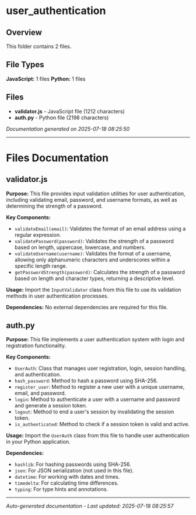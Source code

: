# user_authentication

## Overview

This folder contains 2 files.

## File Types

**JavaScript:** 1 files
**Python:** 1 files

## Files

- **validator.js** - JavaScript file (1212 characters)
- **auth.py** - Python file (2198 characters)

*Documentation generated on 2025-07-18 08:25:50*


---

# Files Documentation

## validator.js

**Purpose:** This file provides input validation utilities for user authentication, including validating email, password, and username formats, as well as determining the strength of a password.

**Key Components:**
- `validateEmail(email)`: Validates the format of an email address using a regular expression.
- `validatePassword(password)`: Validates the strength of a password based on length, uppercase, lowercase, and numbers.
- `validateUsername(username)`: Validates the format of a username, allowing only alphanumeric characters and underscores within a specific length range.
- `getPasswordStrength(password)`: Calculates the strength of a password based on length and character types, returning a descriptive level.

**Usage:** Import the `InputValidator` class from this file to use its validation methods in user authentication processes.

**Dependencies:** No external dependencies are required for this file.

## auth.py

**Purpose:** This file implements a user authentication system with login and registration functionality.

**Key Components:**
- `UserAuth`: Class that manages user registration, login, session handling, and authentication.
- `hash_password`: Method to hash a password using SHA-256.
- `register_user`: Method to register a new user with a unique username, email, and password.
- `login`: Method to authenticate a user with a username and password and generate a session token.
- `logout`: Method to end a user's session by invalidating the session token.
- `is_authenticated`: Method to check if a session token is valid and active.

**Usage:** Import the `UserAuth` class from this file to handle user authentication in your Python application.

**Dependencies:**
- `hashlib`: For hashing passwords using SHA-256.
- `json`: For JSON serialization (not used in this file).
- `datetime`: For working with dates and times.
- `timedelta`: For calculating time differences.
- `typing`: For type hints and annotations.

---
*Auto-generated documentation - Last updated: 2025-07-18 08:25:57*

